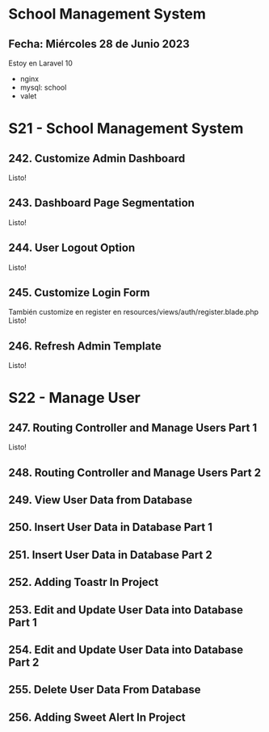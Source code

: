 # School Management System
## Fecha: Miércoles 28 de Junio 2023
Estoy en Laravel 10
- nginx
- mysql: school
- valet

# S21 - School Management System 
## 242. Customize Admin Dashboard
Listo!
## 243. Dashboard Page Segmentation
Listo!
## 244. User Logout Option
Listo!
## 245. Customize Login Form
También customize en register en resources/views/auth/register.blade.php
Listo!
## 246. Refresh Admin Template
Listo!

# S22 - Manage User
## 247. Routing Controller and Manage Users Part 1
Listo!
## 248. Routing Controller and Manage Users Part 2

## 249. View User Data from Database
## 250. Insert User Data in Database Part 1
## 251. Insert User Data in Database Part 2
## 252. Adding Toastr In Project
## 253. Edit and Update User Data into Database Part 1
## 254. Edit and Update User Data into Database Part 2
## 255. Delete User Data From Database
## 256. Adding Sweet Alert In Project


